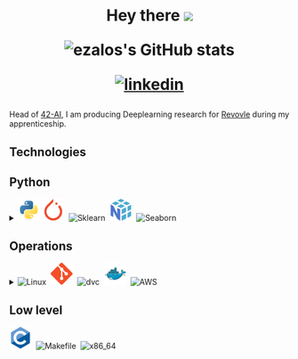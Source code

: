 
<h1 align="center">
  Hey there
  <img src="https://media.giphy.com/media/hvRJCLFzcasrR4ia7z/giphy.gif" width="30px"/>

![ezalos's GitHub stats](https://github-readme-stats.vercel.app/api?username=ezalos&show_icons=true&theme=tokyonight)

[<img src='https://cdn.jsdelivr.net/npm/simple-icons@3.0.1/icons/linkedin.svg' alt='linkedin' height='40'>](https://www.linkedin.com/in/louis-d-7b3610203/)

</h1>

Head of [42-AI](https://github.com/42-AI), I am producing Deeplearning research for [Revovle](https://revolve.team/) during my apprenticeship.



## Technologies

<h2>
  Python
</h2>
<details>
  <summary>
		<!-- <br/> -->
		<img src="https://raw.githubusercontent.com/devicons/devicon/1119b9f84c0290e0f0b38982099a2bd027a48bf1/icons/python/python-original.svg" title="Python" alt="Python" width="40" height="40"/>
		<!-- <br/> -->
		<img src="https://raw.githubusercontent.com/devicons/devicon/1119b9f84c0290e0f0b38982099a2bd027a48bf1/icons/pytorch/pytorch-original.svg" title="Pytotch" alt="Pytotch" width="40" height="40"/>&nbsp;
		<img src="https://scikit-learn.org/stable/_static/scikit-learn-logo-small.png" title="Sklearn" alt="Sklearn" height="40"/>&nbsp;
		<img src="https://raw.githubusercontent.com/devicons/devicon/1119b9f84c0290e0f0b38982099a2bd027a48bf1/icons/numpy/numpy-original.svg" title="Numpy" alt="Numpy" width="40" height="40"/>&nbsp;
		<img src="https://seaborn.pydata.org/_images/logo-mark-lightbg.svg" title="Seaborn" alt="Seaborn" width="40" height="40"/>&nbsp;
  </summary>
  <img src="https://raw.githubusercontent.com/devicons/devicon/1119b9f84c0290e0f0b38982099a2bd027a48bf1/icons/pytest/pytest-original.svg" title="pytest" alt="pytest" width="40" height="40"/>&nbsp;
  <img src="https://raw.githubusercontent.com/devicons/devicon/1119b9f84c0290e0f0b38982099a2bd027a48bf1/icons/fastapi/fastapi-original.svg" title="fastapi" alt="fastapi" width="40" height="40"/>&nbsp;
  <br/>
  <img src="https://raw.githubusercontent.com/devicons/devicon/1119b9f84c0290e0f0b38982099a2bd027a48bf1/icons/pandas/pandas-original.svg" title="Pandas" alt="Pandas" width="40" height="40"/>&nbsp;
  <img src="https://raw.githubusercontent.com/optuna/optuna/master/docs/image/optuna-logo.png" title="optuna" alt="optuna" height="40"/>&nbsp;
  <br/>
  <img src="https://upload.wikimedia.org/wikipedia/commons/thumb/0/01/Created_with_Matplotlib-logo.svg/128px-Created_with_Matplotlib-logo.svg.png?20150219130408" title="Matplotlib" alt="Matplotlib" width="40" height="40"/>&nbsp;
  <!-- <img src="https://mlflow.org/images/MLflow-logo-final-white-TM.png" title="MLflow" alt="MLflow" height="40"/>&nbsp;
  <img src="https://img.shields.io/badge/Weights_&_Biases-FFBE00?style=for-the-badge&logo=WeightsAndBiases&logoColor=white" title="" alt="" height="40"/>&nbsp; -->
</details>

<h2>
  Operations
</h2>
<details>
  <summary>
		<!-- <br/> -->
    	<img src="https://upload.wikimedia.org/wikipedia/commons/3/35/Tux.svg" title="Linux" alt="Linux" width="40" height="40"/>&nbsp;
		<img src="https://raw.githubusercontent.com/devicons/devicon/1119b9f84c0290e0f0b38982099a2bd027a48bf1/icons/git/git-original.svg" title="git" alt="git" width="40" height="40"/>&nbsp;
		<!-- <br/> -->
		<img src="https://katacoda.com/dvc/avatar" title="dvc" alt="dvc" width="40" height="40"/>&nbsp;
		<img src="https://raw.githubusercontent.com/devicons/devicon/1119b9f84c0290e0f0b38982099a2bd027a48bf1/icons/docker/docker-original.svg" title="Ubuntu" alt="Ubuntu" width="40" height="40"/>&nbsp;
		<img src="https://upload.wikimedia.org/wikipedia/commons/thumb/9/93/Amazon_Web_Services_Logo.svg/1200px-Amazon_Web_Services_Logo.svg.png" title="AWS" alt="AWS" height="40"/>&nbsp;
  </summary>
  <img src="https://raw.githubusercontent.com/devicons/devicon/1119b9f84c0290e0f0b38982099a2bd027a48bf1/icons/ubuntu/ubuntu-plain.svg" title="Ubuntu" alt="Ubuntu" width="40" height="40"/>&nbsp;
  <img src="https://secrethub.io/img/gitlab-ci.png" title="Gitlab" alt="Gitlab" width="40" height="40"/>&nbsp;
  <img src="https://raw.githubusercontent.com/devicons/devicon/1119b9f84c0290e0f0b38982099a2bd027a48bf1/icons/debian/debian-original.svg" title="Debian" alt="Debian" width="40" height="40"/>&nbsp;
  <img src="https://raw.githubusercontent.com/devicons/devicon/1119b9f84c0290e0f0b38982099a2bd027a48bf1/icons/github/github-original.svg" title="Github" alt="Github" width="40" height="40"/>&nbsp;
  <img src="https://raw.githubusercontent.com/devicons/devicon/1119b9f84c0290e0f0b38982099a2bd027a48bf1/icons/gitlab/gitlab-original.svg" title="Gitlab" alt="Gitlab" width="40" height="40"/>&nbsp;
</details>

<!-- <details> -->
  <!-- <summary> -->

<h2>
 Low level
</h2>
<div>
	<!-- <br/> -->
	<img src="https://raw.githubusercontent.com/devicons/devicon/1119b9f84c0290e0f0b38982099a2bd027a48bf1/icons/c/c-original.svg" title="C" alt="C" width="40" height="40"/>&nbsp;
	<img src="https://cdn.icon-icons.com/icons2/2107/PNG/512/file_type_makefile_icon_130408.png" title="Makefile" alt="Makefile" height="40"/>&nbsp;
	<img src="https://user-images.githubusercontent.com/5421823/62779160-4d8fff00-baaa-11e9-8534-d3f17248b073.png" title="x86_64" alt="x86_64" height="40"/>&nbsp;
</div>
  <!-- </summary> -->
<!-- </details> -->


<!-- [<img src='https://cdn.jsdelivr.net/npm/simple-icons@3.0.1/icons/github.svg' alt='github' height='40'>](https://github.com/ezalos) -->
<!-- [<img src='https://cdn.jsdelivr.net/npm/simple-icons@3.0.1/icons/twitter.svg' alt='twitter' height='40'>](https://twitter.com/ezalos) -->


<!-- ## Algorithms

### ML

### DL

### RL -->
